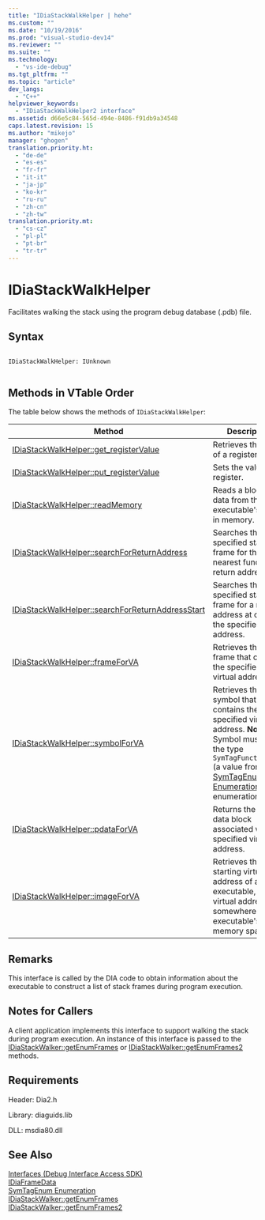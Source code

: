 ```yaml
---
title: "IDiaStackWalkHelper | hehe"
ms.custom: ""
ms.date: "10/19/2016"
ms.prod: "visual-studio-dev14"
ms.reviewer: ""
ms.suite: ""
ms.technology: 
  - "vs-ide-debug"
ms.tgt_pltfrm: ""
ms.topic: "article"
dev_langs: 
  - "C++"
helpviewer_keywords: 
  - "IDiaStackWalkHelper2 interface"
ms.assetid: d66e5c84-565d-494e-8486-f91db9a34548
caps.latest.revision: 15
ms.author: "mikejo"
manager: "ghogen"
translation.priority.ht: 
  - "de-de"
  - "es-es"
  - "fr-fr"
  - "it-it"
  - "ja-jp"
  - "ko-kr"
  - "ru-ru"
  - "zh-cn"
  - "zh-tw"
translation.priority.mt: 
  - "cs-cz"
  - "pl-pl"
  - "pt-br"
  - "tr-tr"
---
```

# IDiaStackWalkHelper
Facilitates walking the stack using the program debug database (.pdb) file.  
  
## Syntax  
  
```  
  
IDiaStackWalkHelper: IUnknown  
  
```  
  
## Methods in VTable Order  
 The table below shows the methods of `IDiaStackWalkHelper`:  
  
|Method|Description|  
|------------|-----------------|  
|[IDiaStackWalkHelper::get_registerValue](../debug-interface-access/idiastackwalkhelper--get_registervalue.md)|Retrieves the value of a register.|  
|[IDiaStackWalkHelper::put_registerValue](../debug-interface-access/idiastackwalkhelper--put_registervalue.md)|Sets the value of a register.|  
|[IDiaStackWalkHelper::readMemory](../debug-interface-access/idiastackwalkhelper--readmemory.md)|Reads a block of data from the executable's image in memory.|  
|[IDiaStackWalkHelper::searchForReturnAddress](../debug-interface-access/idiastackwalkhelper--searchforreturnaddress.md)|Searches the specified stack frame for the nearest function return address.|  
|[IDiaStackWalkHelper::searchForReturnAddressStart](../debug-interface-access/idiastackwalkhelper--searchforreturnaddressstart.md)|Searches the specified stack frame for a return address at or near the specified stack address.|  
|[IDiaStackWalkHelper::frameForVA](../debug-interface-access/idiastackwalkhelper--frameforva.md)|Retrieves the stack frame that contains the specified virtual address.|  
|[IDiaStackWalkHelper::symbolForVA](../debug-interface-access/idiastackwalkhelper--symbolforva.md)|Retrieves the symbol that contains the specified virtual address. **Note:**  Symbol must have the type `SymTagFunctionType` (a value from the [SymTagEnum Enumeration](../debug-interface-access/symtagenum.md) enumeration).|  
|[IDiaStackWalkHelper::pdataForVA](../debug-interface-access/idiastackwalkhelper--pdataforva.md)|Returns the PDATA data block  associated with the specified virtual address.|  
|[IDiaStackWalkHelper::imageForVA](../debug-interface-access/idiastackwalkhelper--imageforva.md)|Retrieves the starting virtual address of an executable, given a virtual address somewhere in the executable's memory space.|  
  
## Remarks  
 This interface is called by the DIA code to obtain information about the executable to construct a list of stack frames during program execution.  
  
## Notes for Callers  
 A client application implements this interface to support walking the stack during program execution. An instance of this interface is passed to the [IDiaStackWalker::getEnumFrames](../debug-interface-access/idiastackwalker--getenumframes.md) or [IDiaStackWalker::getEnumFrames2](../debug-interface-access/idiastackwalker--getenumframes2.md) methods.  
  
## Requirements  
 Header: Dia2.h  
  
 Library: diaguids.lib  
  
 DLL: msdia80.dll  
  
## See Also  
 [Interfaces (Debug Interface Access SDK)](../debug-interface-access/interfaces--debug-interface-access-sdk-.md)   
 [IDiaFrameData](../debug-interface-access/idiaframedata.md)   
 [SymTagEnum Enumeration](../debug-interface-access/symtagenum.md)   
 [IDiaStackWalker::getEnumFrames](../debug-interface-access/idiastackwalker--getenumframes.md)   
 [IDiaStackWalker::getEnumFrames2](../debug-interface-access/idiastackwalker--getenumframes2.md)